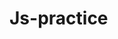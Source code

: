 # Js-practice
<!-- In this repository there are my solved question which are in the Udemy course of web dev by Anjela Yu
These Solutions are related to Js Only
 -->
